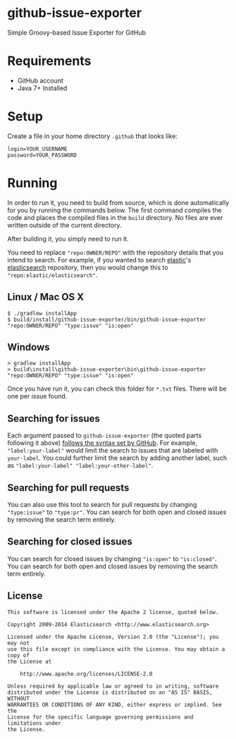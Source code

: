 # github-issue-exporter

Simple Groovy-based Issue Exporter for GitHub

# Requirements

- GitHub account
- Java 7+ Installed

# Setup

Create a file in your home directory `.github` that looks like:

```properties
login=YOUR_USERNAME
password=YOUR_PASSWORD
```

# Running

In order to run it, you need to build from source, which is done automatically for you by running the commands below.
The first command compiles the code and places the compiled files in the `build` directory. No files are ever written
outside of the current directory.

After building it, you simply need to run it.

You need to replace `"repo:OWNER/REPO"` with the repository details that you intend to search. For example, if you
wanted to search [elastic](https://github.com/elastic)'s [elasticsearch](https://github.com/elastic/elasticsearch)
repository, then you would change this to `"repo:elastic/elasticsearch"`.

## Linux / Mac OS X

```
$ ./gradlew installApp
$ build/install/github-issue-exporter/bin/github-issue-exporter "repo:OWNER/REPO" "type:issue" "is:open"
```

## Windows

```
> gradlew installApp
> build\install\github-issue-exporter\bin\github-issue-exporter "repo:OWNER/REPO" "type:issue" "is:open"
```

Once you have run it, you can check this folder for `*.txt` files. There will be one per issue found.

## Searching for issues

Each argument passed to `github-issue-exporter` (the quoted parts following it above) [follows the syntax set by
GitHub](https://developer.github.com/v3/search/#search-issues). For example, `"label:your-label"` would limit the
search to issues that are labeled with `your-label`. You could further limit the search by adding another label, such
as `"label:your-label" "label:your-other-label"`.

## Searching for pull requests

You can also use this tool to search for pull requests by changing `"type:issue"` to `"type:pr"`. You can search for
both open and closed issues by removing the search term entirely.

## Searching for closed issues

You can search for closed issues by changing `"is:open"` to `"is:closed"`. You can search for both open and closed
issues by removing the search term entirely.

License
-------

    This software is licensed under the Apache 2 license, quoted below.

    Copyright 2009-2014 Elasticsearch <http://www.elasticsearch.org>

    Licensed under the Apache License, Version 2.0 (the "License"); you may not
    use this file except in compliance with the License. You may obtain a copy of
    the License at

        http://www.apache.org/licenses/LICENSE-2.0

    Unless required by applicable law or agreed to in writing, software
    distributed under the License is distributed on an "AS IS" BASIS, WITHOUT
    WARRANTIES OR CONDITIONS OF ANY KIND, either express or implied. See the
    License for the specific language governing permissions and limitations under
    the License.